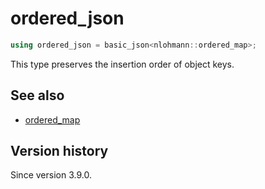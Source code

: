 # ordered_json

```cpp
using ordered_json = basic_json<nlohmann::ordered_map>;
```

This type preserves the insertion order of object keys.

## See also

- [ordered_map](ordered_map.md)

## Version history

Since version 3.9.0.
